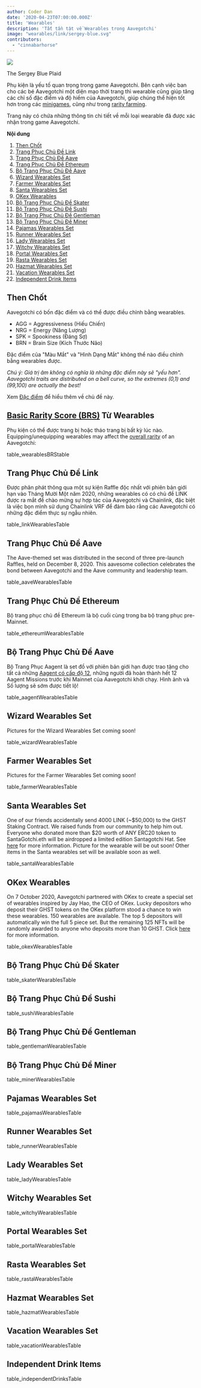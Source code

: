 ```yaml
---
author: Coder Dan
date: '2020-04-23T07:00:00.000Z'
title: 'Wearables'
description: 'Tất tần tật về Wearables trong Aavegotchi'
image: "wearables/link/sergey-blue.svg"
contributors:
  - "cinnabarhorse"
---
```


<div class="headerImageContainer">
<img class="headerImage" src="/wearables/sergey-blue.png">
<p class="headerImageText">The Sergey Blue Plaid</p>
</div>

Phụ kiện là yếu tố quan trọng trong game Aavegotchi. Bên cạnh việc ban cho các bé Aavegotchi một diện mạo thời trang thì wearable cũng giúp tăng các chỉ số đặc điểm và độ hiếm của Aavegotchi, giúp chúng thể hiện tốt hơn trong các [minigames](https://wiki.aavegotchi.com/minigames), cũng như trong [rarity farming](https://wiki.aavegotchi.com/rarity-farming).

Trang này có chứa những thông tin chi tiết về mỗi loại wearable đã được xác nhận trong game Aavegotchi. 

<div class="contentsBox">

**Nội dung**

<ol>
<li><a href=#key>Then Chốt</a></li>
<li><a href=#link-themed-set>Trang Phục Chủ Đề Link</a></li>
<li><a href=#aave-themed-set>Trang Phục Chủ Đề Aave</a></li>
<li><a href=#ethereum-themed-set>Trang Phục Chủ Đề Ethereum</a></li>
<li><a href=#aagent-wearables-set>Bộ Trang Phục Chủ Đề Aave</a></li>
<li><a href=#wizard-wearables-set>Wizard Wearables Set</a></li>
<li><a href=#farmer-wearables-set>Farmer Wearables Set</a></li>
<li><a href=#santa-wearables-set>Santa Wearables Set</a></li>
<li><a href=#okex-wearables>OKex Wearables</a></li>
<li><a href=#skater-wearables-set>Bộ Trang Phục Chủ Đề Skater</a></li>
<li><a href=#sushi-wearables-set>Bộ Trang Phục Chủ Đề Sushi</a></li>
<li><a href=#gentleman-wearables-set>Bộ Trang Phục Chủ Đề Gentleman</a></li>
<li><a href=#miner-wearables-set>Bộ Trang Phục Chủ Đề Miner</a></li>
<li><a href=#pajamas-wearables-set>Pajamas Wearables Set</a></li>
<li><a href=#runner-wearables-set>Runner Wearables Set</a></li>
<li><a href=#lady-wearables-set>Lady Wearables Set</a></li>
<li><a href=#witchy-wearables-set>Witchy Wearables Set</a></li>
<li><a href=#portal-wearables-set>Portal Wearables Set</a></li>
<li><a href=#rasta-wearables-set>Rasta Wearables Set</a></li>
<li><a href=#hazmat-wearables-set>Hazmat Wearables Set</a></li>
<li><a href=#vacation-wearables-set>Vacation Wearables Set</a></li>
<li><a href=#independent-drink-items>Independent Drink Items</a></li>
</ol>

</div>

## Then Chốt

Aavegotchi có bốn đặc điểm và có thể được điều chỉnh bằng wearables.

* AGG = Aggressiveness (Hiếu Chiến)
* NRG = Energy (Năng Lượng)
* SPK = Spookiness (Đáng Sợ)
* BRN = Brain Size (Kích Thước Não)

Đặc điểm của "Màu Mắt" và "Hình Dạng Mắt" không thể nào điều chỉnh bằng wearables được.

*Chú ý: Giá trị âm không có nghĩa là những đặc điểm này sẽ "yếu hơn". Aavegotchi traits are distributed on a bell curve, so the extremes (0,1) and (99,100) are actually the best!*

Xem [Đặc điểm](/traits) để hiểu thêm về chủ đề này.

## [Basic Rarity Score (BRS)](/rarity-farming#base-rarity-score) Từ Wearables

Phụ kiện có thể được trang bị hoặc tháo trang bị bất kỳ lúc nào. Equipping/unequipping wearables may affect the [overall rarity](https://wiki.aavegotchi.com/en/rarity-farming#base-rarity-score) of an Aavegotchi:

table_wearablesBRStable

## Trang Phục Chủ Đề Link

Được phân phát thông qua một sự kiện Raffle độc nhất với phiên bản giới hạn vào Tháng Mười Một năm 2020, những wearables có có chủ đề LINK được ra mắt để chào mừng sự hợp tác của Aavegotchi và Chainlink, đặc biệt là việc bọn mình sử dụng Chainlink VRF để đảm bảo rằng các Aavegotchi có những đặc điểm thực sự ngẫu nhiên.

table_linkWearablesTable

## Trang Phục Chủ Đề Aave

The Aave-themed set was distributed in the second of three pre-launch Raffles, held on December 8, 2020. This aavesome collection celebrates the bond between Aavegotchi and the Aave community and leadership team.

table_aaveWearablesTable

## Trang Phục Chủ Đề Ethereum

Bộ trang phục chủ đề Ethereum là bộ cuối cùng trong ba bộ trang phục pre-Mainnet.

table_ethereumWearablesTable

## Bộ Trang Phục Chủ Đề Aave

Bộ Trang Phục Aagent là set đồ với phiên bản giới hạn được trao tặng cho tất cả những [Aagent có cấp độ 12](/missions), những người đã hoàn thành hết 12 Aagent Missions trước khi Mainnet của Aavegotchi khởi chạy. Hình ảnh và Số lượng sẽ sớm được tiết lộ!

table_aagentWearablesTable

## Wizard Wearables Set

Pictures for the Wizard Wearables Set coming soon!

table_wizardWearablesTable

## Farmer Wearables Set

Pictures for the Farmer Wearables Set coming soon!

table_farmerWearablesTable

## Santa Wearables Set

One of our friends accidentally send 4000 LINK (~$50,000) to the GHST Staking Contract. We raised funds from our community to help him out. Everyone who donated more than $20 worth of ANY ERC20 token to SantaGotchi.eth will be airdropped a limited edition Santagotchi Hat. See [here](https://twitter.com/aavegotchi/status/1339738554906243072) for more information. Picture for the wearable will be out soon! Other items in the Santa wearables set will be available soon as well.

table_santaWearablesTable

## OKex Wearables

On 7 October 2020, Aavegotchi partnered with OKex to create a special set of wearables inspired by Jay Hao, the CEO of OKex. Lucky depositors who deposit their GHST tokens on the OKex platform stood a chance to win these wearables. 150 wearables are available. The top 5 depositors will automatically win the full 5 piece set. But the remaining 125 NFTs will be randomly awarded to anyone who deposits more than 10 GHST. Click [here](https://aavegotchi.medium.com/win-special-edition-aavegotchi-x-okex-wearable-nfts-d41728e1f7d2) for more information.

table_okexWearablesTable

## Bộ Trang Phục Chủ Đề Skater

table_skaterWearablesTable

## Bộ Trang Phục Chủ Đề Sushi

table_sushiWearablesTable

## Bộ Trang Phục Chủ Đề Gentleman

table_gentlemanWearablesTable

## Bộ Trang Phục Chủ Đề Miner

table_minerWearablesTable

## Pajamas Wearables Set

table_pajamasWearablesTable

## Runner Wearables Set

table_runnerWearablesTable

## Lady Wearables Set

table_ladyWearablesTable

## Witchy Wearables Set

table_witchyWearablesTable

## Portal Wearables Set

table_portalWearablesTable

## Rasta Wearables Set

table_rastaWearablesTable

## Hazmat Wearables Set

table_hazmatWearablesTable

## Vacation Wearables Set

table_vacationWearablesTable

## Independent Drink Items

table_independentDrinksTable